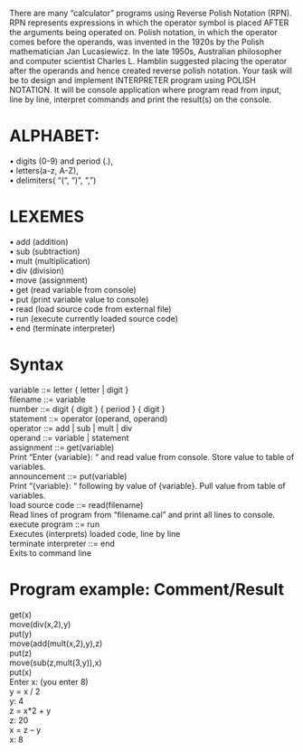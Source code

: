 
There are many “calculator” programs using Reverse Polish Notation (RPN). RPN represents
expressions in which the operator symbol is placed AFTER the arguments being operated on.
Polish notation, in which the operator comes before the operands, was invented in the 1920s by
the Polish mathematician Jan Lucasiewicz. In the late 1950s, Australian philosopher and
computer scientist Charles L. Hamblin suggested placing the operator after the operands and
hence created reverse polish notation.
Your task will be to design and implement INTERPRETER program using POLISH NOTATION. It will
be console application where program read from input, line by line, interpret commands and
print the result(s) on the console.<br/>
# ALPHABET:
• digits (0-9) and period (.), <br/>
• letters(a-z, A-Z),<br/>
• delimiters( “(“, “)”, “,”)<br/>

# LEXEMES
• add (addition)<br/>
• sub (subtraction)<br/>
• mult (multiplication)<br/>
• div (division)<br/>
• move (assignment)<br/>
• get (read variable from console)<br/>
• put (print variable value to console)<br/>
• read (load source code from external file)<br/>
• run (execute currently loaded source code)<br/>
• end (terminate interpreter)<br/>

# Syntax
variable ::= letter { letter | digit }<br/>
filename ::= variable<br/>
number ::= digit { digit } { period } { digit }<br/>
statement ::= operator (operand, operand)<br/>
operator ::= add | sub | mult | div<br/>
operand ::= variable | statement<br/>
assignment ::= get(variable)<br/>
 Print “Enter {variable}: “ and read value from console. Store value to table of variables.<br/>
announcement ::= put(variable)<br/>
 Print “{variable}: “ following by value of {variable}. Pull value from table of variables.<br/>
load source code ::= read(filename)<br/>
 Read lines of program from “filename.cal” and print all lines to console.<br/>
execute program ::= run<br/>
 Executes (interprets) loaded code, line by line<br/>
terminate interpreter ::= end<br/>
 Exits to command line<br/>
 
# Program example: Comment/Result
get(x)<br/>
move(div(x,2),y)<br/>
put(y)<br/>
move(add(mult(x,2),y),z)<br/>
put(z)<br/>
move(sub(z,mult(3,y)),x)<br/>
put(x)<br/>
Enter x: (you enter 8)<br/>
y = x / 2<br/>
y: 4<br/>
z = x*2 + y<br/>
z: 20<br/>
x = z – y<br/>
x: 8<br/>
